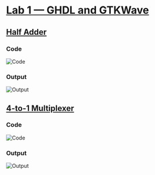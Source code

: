 # **<ins>Lab 1 — GHDL and GTKWave</ins>**
## **<ins>Half Adder</ins>**
### **Code**
![Code](HalfAdderCode.png)
### **Output**
![Output](HalfAdderOutput.png)
## **<ins>4-to-1 Multiplexer</ins>** 
### **Code**
![Code](4-to-1MultiplexerCode.png)
### **Output**
![Output](4-to-1MultiplexerOutput.png)

